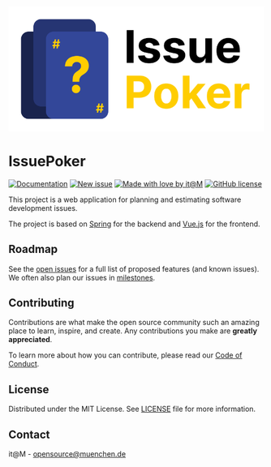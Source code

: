 <!-- General project links -->

[open-issues]: https://github.com/Friedinger/IssuePoker/issues

[new-issue]: https://github.com/Friedinger/IssuePoker/issues/new/choose

[milestones]: https://github.com/Friedinger/IssuePoker/milestones

[documentation]: https://friedinger.github.io/IssuePoker/

[contribution-documentation]: .github/CODE_OF_CONDUCT.md

[itm-opensource]: https://opensource.muenchen.de/

[license]: LICENSE

[code-of-conduct]: .github/CODE_OF_CONDUCT.md

<!-- Project specific links -->

[spring-documentation]: https://spring.io/

[vuejs-documentation]:  https://vuejs.org/

<!-- Shields.io links -->

[documentation-shield]: https://img.shields.io/badge/documentation-blue?style=for-the-badge

[new-issue-shield]: https://img.shields.io/badge/new%20issue-blue?style=for-the-badge

[made-with-love-shield]: https://img.shields.io/badge/made%20with%20%E2%9D%A4%20by-it%40M-yellow?style=for-the-badge

[license-shield]: https://img.shields.io/github/license/Friedinger/IssuePoker?style=for-the-badge

<picture>
  <source media="(prefers-color-scheme: dark)" srcset="docs/public/IssuePoker%20Logo%20Dark.svg">
  <source media="(prefers-color-scheme: light)" srcset="docs/public/IssuePoker%20Logo%20Light.svg">
  <img alt="Mein Logo" src="docs/public/IssuePoker%20Logo%20Light.svg">
</picture>

# IssuePoker

[![Documentation][documentation-shield]][documentation]
[![New issue][new-issue-shield]][new-issue]
[![Made with love by it@M][made-with-love-shield]][itm-opensource]
[![GitHub license][license-shield]][license]

This project is a web application for planning and estimating software development issues.

The project is based on [Spring][spring-documentation] for the backend and [Vue.js][vuejs-documentation] for the frontend.

## Roadmap

See the [open issues][open-issues] for a full list of proposed features (and known issues).
We often also plan our issues in [milestones][milestones].

## Contributing

Contributions are what make the open source community such an amazing place to learn, inspire, and create. Any contributions you make are
**greatly appreciated**.

To learn more about how you can contribute, please read our [Code of Conduct][code-of-conduct].

## License

Distributed under the MIT License. See [LICENSE][license] file for more information.

## Contact

it@M - opensource@muenchen.de
